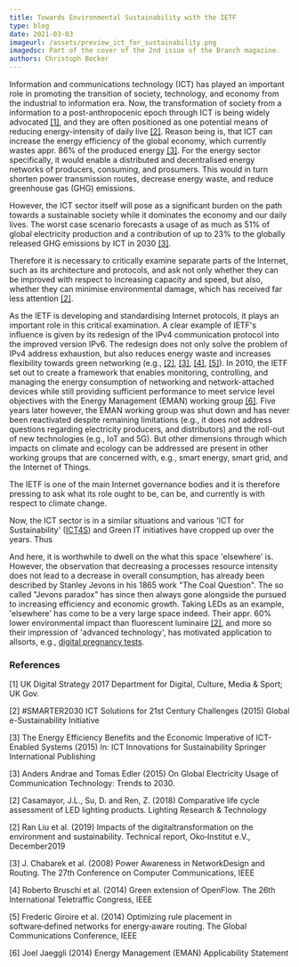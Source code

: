 ```yaml
---
title: Towards Environmental Sustainability with the IETF
type: blog
date: 2021-03-03
imageurl: /assets/preview_ict_for_sustainability.png
imagedsc: Part of the cover of the 2nd issue of the Branch magazine.
authors: Christoph Becker
---
```


Information and communications technology (ICT) has played an important role in promoting the transition of society, technology, and economy from the industrial to information era. Now, the transformation of society from a information to a post-anthropocenic epoch through ICT is being widely advocated [[1]](#1), and they are often positioned as one potential means of reducing energy-intensity of daily live [[2]](#2). Reason being is, that ICT can increase the energy efficiency of the global economy, which currently wastes appr. 86% of the produced energy [[3]](#3). For the energy sector specifically, it would enable a distributed and decentralised energy networks of producers, consuming, and prosumers. This would in turn shorten power transmission routes, decrease energy waste, and reduce greenhouse gas (GHG) emissions.

However, the ICT sector itself will pose as a significant burden on the path towards a sustainable society while it dominates the economy and our daily lives. The worst case scenario forecasts a usage of as much as 51% of global electricity production and a contribution of up to 23% to the globally released GHG emissions by ICT in 2030 [[3]](#3).

Therefore it is necessary to critically examine separate parts of the Internet, such as its architecture and protocols, and ask not only whether they can be improved with respect to increasing capacity and speed, but also, whether they can minimise environmental damage, which has received far less attention [[2]](#2).

As the IETF is developing and standardising Internet protocols, it plays an important role in this critical examination. A clear example of IETF's influence is given by its redesign of the IPv4 communication protocol into the improved version IPv6. The redesign does not only solve the problem of IPv4 address exhaustion, but also reduces energy waste and increases flexibility towards green networking (e.g., [[2]](#2), [[3]](#3), [[4]](#4), [[5]](#5)). In 2010, the IETF set out to create a framework that enables monitoring, controlling, and managing the energy consumption of networking and network-attached devices while still providing sufficient performance to meet service level objectives with the Energy Management (EMAN) working group [[6]](#6). Five years later however, the EMAN working group was shut down and has never been reactivated despite remaining limitations (e.g., it does not address questions regarding electricity producers, and distributors) and the roll-out of new technologies (e.g., IoT and 5G). But other dimensions through which impacts on climate and ecology can be addressed are present in other working groups that are concerned with, e.g., smart energy, smart grid, and the Internet of Things.

The IETF is one of the main Internet governance bodies and it is therefore pressing to ask what its role ought to be, can be, and currently is with respect to climate change.


Now, the ICT sector is in a similar situations and various 'ICT for Sustainability' ([ICT4S](https://conf.researchr.org/series/ict4s)) and Green IT initiatives have cropped up over the years. Thus

And here, it is worthwhile to dwell on the what this space 'elsewhere' is. However, the observation that decreasing a processes resource intensity does not lead to a decrease in overall consumption, has already been described by Stanley Jevons in his 1865 work "The Coal Question". The so called "Jevons paradox" has since then always gone alongside the pursued to increasing efficiency and economic growth. Taking LEDs as an example, 'elsewhere' has come to be a very large space indeed. Their appr. 60% lower environmental impact than fluorescent luminaire [[2]](#2), and more so their impression of 'advanced technology', has motivated application to allsorts, e.g., [digital pregnancy tests](https://twitter.com/Foone/status/1301707401024827392).

### References
<a id="1">[1]</a>
UK Digital Strategy 2017
Department for Digital, Culture, Media & Sport; UK Gov.

<a id="2">[2]</a>
#SMARTER2030 ICT Solutions for 21st Century Challenges (2015)
Global e-Sustainability Initiative

<a id="3">[3]</a>
The Energy Efficiency Benefits and the Economic Imperative of ICT-Enabled Systems (2015)
In: ICT Innovations for Sustainability
Springer International Publishing


<a id="3">[3]</a>
Anders Andrae and Tomas Edler (2015)
On Global Electricity Usage of Communication Technology: Trends to 2030.

<a id="2">[2]</a>
Casamayor, J.L., Su, D. and Ren, Z. (2018)
Comparative life cycle assessment of LED lighting products.
Lighting Research & Technology

<a id="2">[2]</a>
Ran Liu et al. (2019)
Impacts of the digitaltransformation on the environment and sustainability.
Technical report, Oko‑Institut e.V., December2019

<a id="3">[3]</a>
J. Chabarek et al. (2008)
Power Awareness in NetworkDesign and Routing.
The 27th Conference on Computer Communications, IEEE

<a id="4">[4]</a>
Roberto Bruschi et al. (2014)
Green extension of OpenFlow.
The 26th International Teletraffic Congress, IEEE

<a id="5">[5]</a>
Frederic Giroire et al. (2014)
Optimizing rule placement in software‑defined networks for energy‑aware routing.
The Global Communications Conference, IEEE

<a id="6">[6]</a>
Joel Jaeggli (2014)
Energy Management (EMAN) Applicability Statement

